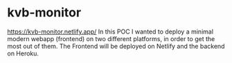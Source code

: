 # kvb-monitor
https://kvb-monitor.netlify.app/
In this POC I wanted to deploy a minimal modern webapp (frontend) on two different platforms, in order to get the most out of them. The Frontend will be deployed on Netlify and the backend on Heroku.
